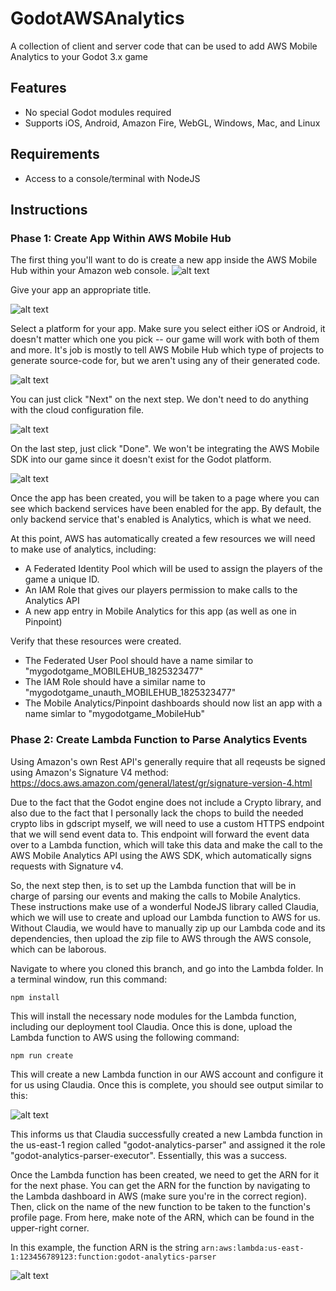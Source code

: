 # GodotAWSAnalytics
A collection of client and server code that can be used to add AWS Mobile Analytics to your Godot 3.x game

## Features
* No special Godot modules required
* Supports iOS, Android, Amazon Fire, WebGL, Windows, Mac, and Linux

## Requirements
* Access to a console/terminal with NodeJS

## Instructions

### Phase 1: Create App Within AWS Mobile Hub

The first thing you'll want to do is create a new app inside the AWS Mobile Hub within your Amazon web console.
![alt text](https://user-images.githubusercontent.com/255001/37718579-435fd842-2ce0-11e8-956a-37b81bf7d53b.PNG "Create a new app inside the AWS Mobile Hub")

Give your app an appropriate title.

![alt text](https://user-images.githubusercontent.com/255001/37718797-c740d5f8-2ce0-11e8-85ae-dfe4e87ebb96.PNG "Give your app a name")

Select a platform for your app. Make sure you select either iOS or Android, it doesn't matter which one you pick -- our game will work with both of them and more. It's job is mostly to tell AWS Mobile Hub which type of projects to generate source-code for, but we aren't using any of their generated code.

![alt text](https://user-images.githubusercontent.com/255001/37719019-4a7be14c-2ce1-11e8-8902-573bae057bda.PNG "Select a platform")

You can just click "Next" on the next step. We don't need to do anything with the cloud configuration file.

![alt text](https://user-images.githubusercontent.com/255001/37719186-ac2301f0-2ce1-11e8-858e-a9322cf3b6ae.PNG "Skip cloud configuration")

On the last step, just click "Done". We won't be integrating the AWS Mobile SDK into our game since it doesn't exist for the Godot platform.

![alt text](https://user-images.githubusercontent.com/255001/37719317-f9f031dc-2ce1-11e8-8eb6-a7276a2355a1.PNG "App creation is complete")

Once the app has been created, you will be taken to a page where you can see which backend services have been enabled for the app. By default, the only backend service that's enabled is Analytics, which is what we need.

At this point, AWS has automatically created a few resources we will need to make use of analytics, including:

* A Federated Identity Pool which will be used to assign the players of the game a unique ID.
* An IAM Role that gives our players permission to make calls to the Analytics API
* A new app entry in Mobile Analytics for this app (as well as one in Pinpoint)

Verify that these resources were created.
* The Federated User Pool should have a name similar to "mygodotgame_MOBILEHUB_1825323477"
* The IAM Role should have a similar name to "mygodotgame_unauth_MOBILEHUB_1825323477"
* The Mobile Analytics/Pinpoint dashboards should now list an app with a name simlar to "mygodotgame_MobileHub"

### Phase 2: Create Lambda Function to Parse Analytics Events

Using Amazon's own Rest API's generally require that all reqeusts be signed using Amazon's Signature V4 method: https://docs.aws.amazon.com/general/latest/gr/signature-version-4.html

Due to the fact that the Godot engine does not include a Crypto library, and also due to the fact that I personally lack the chops to build the needed crypto libs in gdscript myself, we will need to use a custom HTTPS endpoint that we will send event data to. This endpoint will forward the event data over to a Lambda function, which will take this data and make the call to the AWS Mobile Analytics API using the AWS SDK, which automatically signs requests with Signature v4.

So, the next step then, is to set up the Lambda function that will be in charge of parsing our events and making the calls to Mobile Analytics. These instructions make use of a wonderful NodeJS library called Claudia, which we will use to create and upload our Lambda function to AWS for us. Without Claudia, we would have to manually zip up our Lambda code and its dependencies, then upload the zip file to AWS through the AWS console, which can be laborous.

Navigate to where you cloned this branch, and go into the Lambda folder. In a terminal window, run this command:

``` npm install ```

This will install the necessary node modules for the Lambda function, including our deployment tool Claudia. Once this is done, upload the Lambda function to AWS using the following command:

`` npm run create ``

This will create a new Lambda function in our AWS account and configure it for us using Claudia. Once this is complete, you should see output similar to this:

![alt text](https://user-images.githubusercontent.com/255001/37724440-03ef08aa-2cee-11e8-85e9-a9318bcf8d20.PNG "Lambda function creation success results")

This informs us that Claudia successfully created a new Lambda function in the us-east-1 region called "godot-analytics-parser" and assigned it the role "godot-analytics-parser-executor". Essentially, this was a success. 

Once the Lambda function has been created, we need to get the ARN for it for the next phase. You can get the ARN for the function by navigating to the Lambda dashboard in AWS (make sure you're in the correct region). Then, click on the name of the new function to be taken to the function's profile page. From here, make note of the ARN, which can be found in the upper-right corner. 

In this example, the function ARN is the string `arn:aws:lambda:us-east-1:123456789123:function:godot-analytics-parser`

![alt text](https://user-images.githubusercontent.com/255001/37725148-85906038-2cef-11e8-8fee-3fe9eb613ba5.PNG "Take note of the ARN for the Lambda function")
